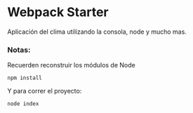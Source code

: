 # Webpack Starter

Aplicación del clima utilizando la consola, node y mucho mas.


### Notas:
Recuerden reconstruir los módulos de Node
```
npm install
```

Y para correr el proyecto:
```
node index
```